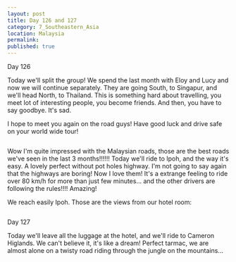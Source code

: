 ```yaml
---
layout: post
title: Day 126 and 127
category: 7_Southeastern_Asia
location: Malaysia
permalink: 
published: true
---
```


Day 126

Today we'll split the group! We spend the last month with Eloy and Lucy and now we will continue separately. They are going South, to Singapur, and we'll head North, to Thailand. This is something hard about travelling, you meet lot of interesting people, you become friends. And then, you have to say goodbye. It's sad. 

I hope to meet you again on the road guys! Have good luck and drive safe on your world wide tour!

<p><a
href="https://lh3.googleusercontent.com/aaEZ6GxwlsOSo9PC5pb7TnMQiXeDZo1YiTyx1nffYISvaoB0GjREfhRygj2awxqAV2GWmAuyWJIPyWy_VYEjHeO3FEZ5DIngayiRL7BOFylgu8FzfSeDZVh-njtGRqa9VKPuhR4Ot4Y5w_jpIf4E8PbXpbRyS4mzLvoC7hDDrJgKHjs9Yk8L3Hbr9kb7TPEqXMBVUwHD5yHlIAcnN3xAeCXyWrE-lNNZRuLmF6iXWPd7bT171jIEq2dLtPWQDEmSFGNxBXTAt4yteFvpBZa8SfS_DxNmG4HgyTvEZJe-HWh1m0oGAWXJm4i_Abbukq4Mpa2McWc8dPSx6DdK7I2Qal2Bjotp9aXnB_CSahuFn7T6mZYULKjkMS0SsvRQMsLrgmogUceDA_FJ5p3XmvRsdYPHdWzuyjm27DQjMGuOUCEk3OyNIEL4VJnHr3WZVMPMyWBWjYkVU7bLRAZRVKzh33lfjYPoUQBzD8MQuToqmSOHG5dnPoZHC7JJrCIRZiey_s6gMpecEvsYwTdpWZ1D6aLF-ZH7toWGvnOtGjEoOsTzSt0CnNUIegPFESJbakRQHrgD0K9r7zPMysQdyar6Vcdtt_Uksvuwy5_0Q71E2ujMZrfZzyYR93W6vBZrZc9RrLVa7BrgoCSa-nGwqFPkNaFOg6HFkiOGhd-_lnwjcAC7AKtsOih7u1vwMyicd63PTE35UCjCU5N4_LAUWuE=w836-h627-no"><img 
src="https://lh3.googleusercontent.com/aaEZ6GxwlsOSo9PC5pb7TnMQiXeDZo1YiTyx1nffYISvaoB0GjREfhRygj2awxqAV2GWmAuyWJIPyWy_VYEjHeO3FEZ5DIngayiRL7BOFylgu8FzfSeDZVh-njtGRqa9VKPuhR4Ot4Y5w_jpIf4E8PbXpbRyS4mzLvoC7hDDrJgKHjs9Yk8L3Hbr9kb7TPEqXMBVUwHD5yHlIAcnN3xAeCXyWrE-lNNZRuLmF6iXWPd7bT171jIEq2dLtPWQDEmSFGNxBXTAt4yteFvpBZa8SfS_DxNmG4HgyTvEZJe-HWh1m0oGAWXJm4i_Abbukq4Mpa2McWc8dPSx6DdK7I2Qal2Bjotp9aXnB_CSahuFn7T6mZYULKjkMS0SsvRQMsLrgmogUceDA_FJ5p3XmvRsdYPHdWzuyjm27DQjMGuOUCEk3OyNIEL4VJnHr3WZVMPMyWBWjYkVU7bLRAZRVKzh33lfjYPoUQBzD8MQuToqmSOHG5dnPoZHC7JJrCIRZiey_s6gMpecEvsYwTdpWZ1D6aLF-ZH7toWGvnOtGjEoOsTzSt0CnNUIegPFESJbakRQHrgD0K9r7zPMysQdyar6Vcdtt_Uksvuwy5_0Q71E2ujMZrfZzyYR93W6vBZrZc9RrLVa7BrgoCSa-nGwqFPkNaFOg6HFkiOGhd-_lnwjcAC7AKtsOih7u1vwMyicd63PTE35UCjCU5N4_LAUWuE=w836-h627-no" class="oversize" alt=""></a></p>

 Wow I'm quite impressed with the Malaysian roads, those are the best roads we've seen in the last 3 months!!!!!! Today we'll ride to Ipoh, and the way it's easy. A lovely perfect without pot holes highway. I'm not going to say again that the highways are boring! Now I love them! It's a extrange feeling to ride over 80 km/h for more than just few minutes... and the other drivers are following the rules!!!! Amazing!

We reach easily Ipoh. Those are the views from our hotel room:

<p><a
href="https://lh3.googleusercontent.com/jGEhZrbieMNhqE1xD403jl1qSdIuuJ1dTtZx7g5vSbzyLIT_jaHX2G5egVtDK0Tk3rH4tIA7d1fElG6HEDi6A1K10hPYE2nHhI54-0Uht-dalFeOlHIrtntoho-6-8QM7E49aNwi4v5MWp2bSfEu8VHbt7AsnOaLx-Q8TxMi8ciHMsl08H1XX0cxptxZscZYLbCyRpCA8ab4HCRR8f8MubJs8_IbmHUxIZQG13l_DyH9g5h1XIWTi7eyXJqHr9693DQLT9bOB1IAiTi6YMUwOS72pV2XaQGqs3sSWXT9lP5mNiNdc3ckz8kKP1d4iPuLZgeP9s149nzFd59Rn7c42FJPmFTjeXzVA09qq4DzmL2hoYyeA1CmI6SS_7sHQ12C4CuFTfFhKnPE0GVwJ1iP48llThkNQZSG_vQ8-YXfGphodIxCoyuSae2L5PIQmrBJA0jhUJm3_JFWJGWhTP685wdulum91iZedEZPtp70G-qIzw3IxzJj_45ZoGcBG3MXxEHhkcttrFJFUAgrmtfyaTH9ymGzKq6VGgiK2te3DOQI1enhuJvOoaICh1F-x75kDrhvyq7LPQOtY7p2BfdAAWbvyWMqp8PaAJrum1a0l2ynn-s7mSUGG-TVqrMlAaBLG0c9rCifqbaJnx6sGpm0C1J7GHI2lfqo144WxF3lAxAzI0FdsAbfIVxX8k_LoRMfLm-XPvMNF-JQFYpu7Po=w836-h627-no"><img 
src="https://lh3.googleusercontent.com/jGEhZrbieMNhqE1xD403jl1qSdIuuJ1dTtZx7g5vSbzyLIT_jaHX2G5egVtDK0Tk3rH4tIA7d1fElG6HEDi6A1K10hPYE2nHhI54-0Uht-dalFeOlHIrtntoho-6-8QM7E49aNwi4v5MWp2bSfEu8VHbt7AsnOaLx-Q8TxMi8ciHMsl08H1XX0cxptxZscZYLbCyRpCA8ab4HCRR8f8MubJs8_IbmHUxIZQG13l_DyH9g5h1XIWTi7eyXJqHr9693DQLT9bOB1IAiTi6YMUwOS72pV2XaQGqs3sSWXT9lP5mNiNdc3ckz8kKP1d4iPuLZgeP9s149nzFd59Rn7c42FJPmFTjeXzVA09qq4DzmL2hoYyeA1CmI6SS_7sHQ12C4CuFTfFhKnPE0GVwJ1iP48llThkNQZSG_vQ8-YXfGphodIxCoyuSae2L5PIQmrBJA0jhUJm3_JFWJGWhTP685wdulum91iZedEZPtp70G-qIzw3IxzJj_45ZoGcBG3MXxEHhkcttrFJFUAgrmtfyaTH9ymGzKq6VGgiK2te3DOQI1enhuJvOoaICh1F-x75kDrhvyq7LPQOtY7p2BfdAAWbvyWMqp8PaAJrum1a0l2ynn-s7mSUGG-TVqrMlAaBLG0c9rCifqbaJnx6sGpm0C1J7GHI2lfqo144WxF3lAxAzI0FdsAbfIVxX8k_LoRMfLm-XPvMNF-JQFYpu7Po=w836-h627-no" class="oversize" alt=""></a></p>

Day 127

Today we'll leave all the luggage at the hotel, and we'll ride to Cameron Higlands. We can't believe it, it's like a dream! Perfect tarmac, we are almost alone on a twisty road riding through the jungle on the mountains...

<p><a
href="https://lh3.googleusercontent.com/hbk9yrUGgIQq7v6UVeDo7xbLn_eIUKavnxIBCEPhpIh6V0M0Utm0gxV0baUyX3px9ShsKHDgQ94rEC6XVpMQWfq5lpEsI3ug8V-p64SL61Yj_LEhd_LGG04TOPC8wZKPllhnyJ8C_oRE4A2-At3_6bJ46AgIq-9j_O-gLVRadUyRJDpyjZJwwHO1oM5ZlqIUdBLDWT_B-zMUj830uzvoVtwjRPWMlNSt52MEAtUzvXIwITZJRzLTqqFLDkzdHjC3RfYExPon7yfqDHuzeaBTc9DQU6nD65lzmmPVjCEwKgtCvXlcp86d9i-mliO1yCeVcED4YZTIpJxSCivIxL2Rbu2Z0xi7Nms7I8_nnZJotuUMbvtf3SHw_tAmNw-1oS9VSZRL48VmA7Q8osipE0UbUGCS8XEcSWjnhBet7SdjPWivP7Yq13RErMoDHql_SYyLi_S74UNlYiMl26f_utVP8PfmMFl1_7U-3ui1qjNGvm3iuq3UfXHgsN-bu-d_WRRJd7q48WeV3P3RTL05h-kAJ0L0HG0q9Df05zMvM0oLXTY-DofiRLuIXL7ilTos9QauGbNX6wypuW5Lg0rd452l3wlGIAODtDzVx5eI_U5c8Lkaw-qBjCYYgjBjQYGUaDLRDDPt9RfO7wu46o0WMAeficqxMpnf62cbEI4pxC6UsRT5yVSuFw4UPIwzeubveYuwk2_TCSygfJWZlI9wvYw=w836-h627-no"><img 
src="https://lh3.googleusercontent.com/hbk9yrUGgIQq7v6UVeDo7xbLn_eIUKavnxIBCEPhpIh6V0M0Utm0gxV0baUyX3px9ShsKHDgQ94rEC6XVpMQWfq5lpEsI3ug8V-p64SL61Yj_LEhd_LGG04TOPC8wZKPllhnyJ8C_oRE4A2-At3_6bJ46AgIq-9j_O-gLVRadUyRJDpyjZJwwHO1oM5ZlqIUdBLDWT_B-zMUj830uzvoVtwjRPWMlNSt52MEAtUzvXIwITZJRzLTqqFLDkzdHjC3RfYExPon7yfqDHuzeaBTc9DQU6nD65lzmmPVjCEwKgtCvXlcp86d9i-mliO1yCeVcED4YZTIpJxSCivIxL2Rbu2Z0xi7Nms7I8_nnZJotuUMbvtf3SHw_tAmNw-1oS9VSZRL48VmA7Q8osipE0UbUGCS8XEcSWjnhBet7SdjPWivP7Yq13RErMoDHql_SYyLi_S74UNlYiMl26f_utVP8PfmMFl1_7U-3ui1qjNGvm3iuq3UfXHgsN-bu-d_WRRJd7q48WeV3P3RTL05h-kAJ0L0HG0q9Df05zMvM0oLXTY-DofiRLuIXL7ilTos9QauGbNX6wypuW5Lg0rd452l3wlGIAODtDzVx5eI_U5c8Lkaw-qBjCYYgjBjQYGUaDLRDDPt9RfO7wu46o0WMAeficqxMpnf62cbEI4pxC6UsRT5yVSuFw4UPIwzeubveYuwk2_TCSygfJWZlI9wvYw=w836-h627-no" class="oversize" alt=""></a></p>

<p><a
href="https://lh3.googleusercontent.com/5FEbFxjcIDYy_lKDgSxHwH3E2RGOzoThVhB2gbcZVDhKEkKCosQZWflFgKhQrBhvHd2KamJqw0HNUVQwvGALigl3TwxucD8PccI5reFZoP1SQAISNf3RZb0d_q4s3Tftwkqtx3NRWz3dpmAv7VKQLfw-Q3bD6sW3UqRXup2PVSyKK9JlNxNVzbi_Yn4zQjo9VM060IbFN4dYJ0kmnhGSrouBZuXhyR8s62GOKVcwz9a0S6uv9mOJyYCD2hanHIAAelDIJ4bWg0aBrDr4sehkTb-hzhkVezs98GN1bNZzptN6lT7zuhMD7vqSLtndLx7B5CK1zpgNNhtp0QJHMRfZpGz14udO6oEbjNb1w0GEQkGclYJndaYzqi0PRyR_wujvKrMOjm683Q5Ebjpn5aQrmMh3e9dEAc97RXTT6A4Oa1yp1AvIBCkilITWN466F2cOY5OubXWLDYCFkNZ3OX524eM4ZjlgE_4xxAO1USQSw8MnLeoXhjhF0Gb80yLCqr2LvD9jAdwa-y1aO-0yHwsgOI3E_OzPljFbNnFbHv8vjRDDMmufhZyOMiuUveD8KtE67jrs6n9XAVh657RbAwjLjUgjs5mlP6YgOjgU7TYbC7Blv-oItka-0tfzsPTsIEBiSuPQDHtepDN6Wkqfu3V0ZBXJvA54suHe51gWtYSEX5Hib-YRhxOODN28MuPf5_wAHlUNmzUACqMqLa9N-jA=w669-h502-no"><img 
src="https://lh3.googleusercontent.com/5FEbFxjcIDYy_lKDgSxHwH3E2RGOzoThVhB2gbcZVDhKEkKCosQZWflFgKhQrBhvHd2KamJqw0HNUVQwvGALigl3TwxucD8PccI5reFZoP1SQAISNf3RZb0d_q4s3Tftwkqtx3NRWz3dpmAv7VKQLfw-Q3bD6sW3UqRXup2PVSyKK9JlNxNVzbi_Yn4zQjo9VM060IbFN4dYJ0kmnhGSrouBZuXhyR8s62GOKVcwz9a0S6uv9mOJyYCD2hanHIAAelDIJ4bWg0aBrDr4sehkTb-hzhkVezs98GN1bNZzptN6lT7zuhMD7vqSLtndLx7B5CK1zpgNNhtp0QJHMRfZpGz14udO6oEbjNb1w0GEQkGclYJndaYzqi0PRyR_wujvKrMOjm683Q5Ebjpn5aQrmMh3e9dEAc97RXTT6A4Oa1yp1AvIBCkilITWN466F2cOY5OubXWLDYCFkNZ3OX524eM4ZjlgE_4xxAO1USQSw8MnLeoXhjhF0Gb80yLCqr2LvD9jAdwa-y1aO-0yHwsgOI3E_OzPljFbNnFbHv8vjRDDMmufhZyOMiuUveD8KtE67jrs6n9XAVh657RbAwjLjUgjs5mlP6YgOjgU7TYbC7Blv-oItka-0tfzsPTsIEBiSuPQDHtepDN6Wkqfu3V0ZBXJvA54suHe51gWtYSEX5Hib-YRhxOODN28MuPf5_wAHlUNmzUACqMqLa9N-jA=w669-h502-no" class="oversize" alt=""></a></p>

<p><a
href="https://lh3.googleusercontent.com/M3rnq_BDRRj4QpZTxeSLGmeesBjDfjmeF7BxttaUORFl89MdGWhZKthZgq3mMRZ-qB95G_wj9phn9Dd81jvTDKxXzZxJ1hqk0Wi-Cq8G4oLWNW7PkZiL_e25wX2YyMuSvIyRlF3fzd4iwU8E0os3IwyP15f5ruc1Pxyy9BSOYISB5ln4cRt9GpOYYP0i4SduuAfRDxh3gSlV9MuTRibQ8o6-ecHawMdM044fIE7b4M-P2Cd3jeslHWAB0qBIKxiAqgdeT5sAvuAN48d7ssgd41bROX9hzIZEumOAGIzUhAH8gGWi1EkdXXxiVX-WfRDlSj2JFUqaEAobV3yJihM14uC9ZcMX3TkC-BkQ2-YfZb1riUy7DVOhxzE4cMjpZ7lwqLpHuyvihtjFhMHzdZ0j0yaB4tdoQ6AxMyen7EScfzLD9F13u3f-BgcbQ7jxHPNcg72VD9P3gu5zeCmRnqr-T2dF0jZW7NVm9SOYxVW0kREXCkM6IkVow-sLPrLffvHUQTGc9_9oV-aNJ_lv4GlOruVNogeZj4QohUsQ9cOq3bmZwDGMhmQf3DDD0WanGbhP0di3xSD99_w9eDzyDtuG9cNOBGoQxrHj2KzZwrKulVHKkl62LtwGj7dI4ulDZ4xc1ypLsJ3Nz1swDnQeI1H6gqJAggPrZjaUUlU-VZw_XsDYiLf7pcqfK8T5odWm2hNfdekZIAf73EdH6LfGOXo=w836-h627-no"><img 
src="https://lh3.googleusercontent.com/M3rnq_BDRRj4QpZTxeSLGmeesBjDfjmeF7BxttaUORFl89MdGWhZKthZgq3mMRZ-qB95G_wj9phn9Dd81jvTDKxXzZxJ1hqk0Wi-Cq8G4oLWNW7PkZiL_e25wX2YyMuSvIyRlF3fzd4iwU8E0os3IwyP15f5ruc1Pxyy9BSOYISB5ln4cRt9GpOYYP0i4SduuAfRDxh3gSlV9MuTRibQ8o6-ecHawMdM044fIE7b4M-P2Cd3jeslHWAB0qBIKxiAqgdeT5sAvuAN48d7ssgd41bROX9hzIZEumOAGIzUhAH8gGWi1EkdXXxiVX-WfRDlSj2JFUqaEAobV3yJihM14uC9ZcMX3TkC-BkQ2-YfZb1riUy7DVOhxzE4cMjpZ7lwqLpHuyvihtjFhMHzdZ0j0yaB4tdoQ6AxMyen7EScfzLD9F13u3f-BgcbQ7jxHPNcg72VD9P3gu5zeCmRnqr-T2dF0jZW7NVm9SOYxVW0kREXCkM6IkVow-sLPrLffvHUQTGc9_9oV-aNJ_lv4GlOruVNogeZj4QohUsQ9cOq3bmZwDGMhmQf3DDD0WanGbhP0di3xSD99_w9eDzyDtuG9cNOBGoQxrHj2KzZwrKulVHKkl62LtwGj7dI4ulDZ4xc1ypLsJ3Nz1swDnQeI1H6gqJAggPrZjaUUlU-VZw_XsDYiLf7pcqfK8T5odWm2hNfdekZIAf73EdH6LfGOXo=w836-h627-no" class="oversize" alt=""></a></p>

<p><a
href="https://lh3.googleusercontent.com/wvXbYUWmgOo8ZZn_-PFInN2Js9jq2jTuZqBNHkHZvfVg5vB33GG8OVs0FOhYBRt4OLm4yanXYDotsPrtjGZc9wF9EcZTyYWKq4vMXUSHjDZ0YyxREYQDypLVSTgUeBT2xC_orVYPWmERhC1uZJjYjHM5wR4XvO4tkRDBpQdDuge6Iqbpj-kmThw5Vk7r_Z1ErrLLg90YgWGGogZ6PVpHi9CYKkA3H7fog2BKXfZJggua-XRhJUYzxOVsMso4ysDsVPjqXZ-deqFMxk14NKq1YcApddAXthwCMh6KomPp2Q3nRDcVbY6XnB2vxU5e04yM-kRj6gWGEkkDEIlYiLY268rVo6VR6Jmo-mOiPTMaxTIoanHmmaDYneQcZR-11Yiyz8XfJQdy2tUrXFXTuAvQGt26mD-mVumUCyGd6XGyviXV2ZarEPhRG7aBw-XlOflEpi4cOvbPy5FuBcZuXtjmO-nIh1ePk1wh904BSOcARbCKxWizPkljOe8XWFwsnoDLaUsq6fOiqmqZoQc-IQm0eUwJ-bMAGG1pIV6c5K80O6kWend19TiJD0Td9z1MS-GOxc8GVvnSeQihSzu8XmDVKC4J616UCA89gtDvt0Dr1lE2lpJTBO_QkYysNea6swNcDT0olMlh33Prf3bsEKSKa2D-kCz6fg03DAiQEfUtKd2o0R5LmXALZJLF_Jg9FZeT_EBTpTnYEqCV6Qcnavo=w669-h502-no"><img 
src="https://lh3.googleusercontent.com/wvXbYUWmgOo8ZZn_-PFInN2Js9jq2jTuZqBNHkHZvfVg5vB33GG8OVs0FOhYBRt4OLm4yanXYDotsPrtjGZc9wF9EcZTyYWKq4vMXUSHjDZ0YyxREYQDypLVSTgUeBT2xC_orVYPWmERhC1uZJjYjHM5wR4XvO4tkRDBpQdDuge6Iqbpj-kmThw5Vk7r_Z1ErrLLg90YgWGGogZ6PVpHi9CYKkA3H7fog2BKXfZJggua-XRhJUYzxOVsMso4ysDsVPjqXZ-deqFMxk14NKq1YcApddAXthwCMh6KomPp2Q3nRDcVbY6XnB2vxU5e04yM-kRj6gWGEkkDEIlYiLY268rVo6VR6Jmo-mOiPTMaxTIoanHmmaDYneQcZR-11Yiyz8XfJQdy2tUrXFXTuAvQGt26mD-mVumUCyGd6XGyviXV2ZarEPhRG7aBw-XlOflEpi4cOvbPy5FuBcZuXtjmO-nIh1ePk1wh904BSOcARbCKxWizPkljOe8XWFwsnoDLaUsq6fOiqmqZoQc-IQm0eUwJ-bMAGG1pIV6c5K80O6kWend19TiJD0Td9z1MS-GOxc8GVvnSeQihSzu8XmDVKC4J616UCA89gtDvt0Dr1lE2lpJTBO_QkYysNea6swNcDT0olMlh33Prf3bsEKSKa2D-kCz6fg03DAiQEfUtKd2o0R5LmXALZJLF_Jg9FZeT_EBTpTnYEqCV6Qcnavo=w669-h502-no" class="oversize" alt=""></a></p>